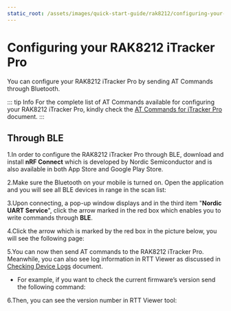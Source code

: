 ```yaml
---
static_root: /assets/images/quick-start-guide/rak8212/configuring-your-rak8212
---
```


# Configuring your RAK8212 iTracker Pro

You can configure your RAK8212 iTracker Pro by sending AT Commands through Bluetooth.

::: tip Info
For the complete list of AT Commands available for configuring your RAK8212 iTracker Pro, kindly check the [AT Commands for iTracker Pro](at-commands-for-rak8212.md) document.
:::

## Through BLE

1.In order to configure the RAK8212 iTracker Pro through BLE, download and install **nRF Connect** which is developed by Nordic Semiconductor and is also available in both App Store and Google Play Store.

<rk-img
  :src="`${$frontmatter.static_root}/cp0at8rhrvymleq7yuqv.jpg`"
  width="100%"
  figure-number="1"
  caption="nRF Connect App in Android and IOS"
/>

2.Make sure the Bluetooth on your mobile is turned on. Open the application and you will see all BLE devices in range in the scan list:

<rk-img
  :src="`${$frontmatter.static_root}/nub2thufpqgy6jyuxou1.jpg`"
  width="50%"
  figure-number="2"
  caption="nRF Master Control Panel (BLE) device connecting"
/>

3.Upon connecting, a pop-up window displays and in the third item "**Nordic UART Service**", click the arrow marked in the red box which enables you to write commands through **BLE**.

<rk-img
  :src="`${$frontmatter.static_root}/piminlwoxlxa2lcyzjpx.jpg`"
  width="100%"
  figure-number="3"
  caption="AT+command sending throught BLE"
/>

4.Click the arrow which is marked by the red box in the picture below, you will see the following page:

<rk-img
  :src="`${$frontmatter.static_root}/xfvjlkpzlwvftkgsoaku.jpg`"
  width="50%"
  figure-number="4"
  caption="Nordic UART Service RX Characteristics"
/>

5.You can now then send AT commands to the RAK8212 iTracker Pro. Meanwhile, you can also see log information in RTT Viewer as discussed in [Checking Device Logs](checking-device-logs.md) document.

- For example, if you want to check the current firmware’s version send the following command:

<rk-img
  :src="`${$frontmatter.static_root}/pygfdyws2p5zb5zsrtva.jpg`"
  width="100%"
  figure-number="5"
  caption="AT+command for RAK8212 Firmware Version"
/>

6.Then, you can see the version number in RTT Viewer tool:

<rk-img
  :src="`${$frontmatter.static_root}/ckpxkecc1jucumdjglfm.png`"
  width="100%"
  figure-number="6"
  caption="RAK8212 Firmware Version in RTT Viewer Tool"
/>
